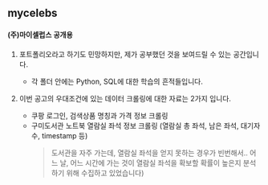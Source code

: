 ## mycelebs

#### (주)마이셀럽스 공개용

1. 포트폴리오라고 하기도 민망하지만, 제가 공부했던 것을 보여드릴 수 있는 공간입니다.
    - 각 폴더 안에는 Python, SQL에 대한 학습의 흔적들입니다.

1. 이번 공고의 우대조건에 있는 데이터 크롤링에 대한 자료는 2가지 입니다.
    - 쿠팡 로그인, 검색상품 명칭과 가격 정보 크롤링
    - 구미도서관 노트북 열람실 좌석 정보 크롤링 (열람실 총 좌석, 남은 좌석, 대기자 수, timestamp 등)
         >도서관을 자주 가는데, 열람실 좌석을 얻지 못하는 경우가 빈번해서..
      어느 날, 어느 시간에 가는 것이 열람실 좌석을 확보할 확률이 높은지 분석하기 위해 수집하고 있었습니다)
